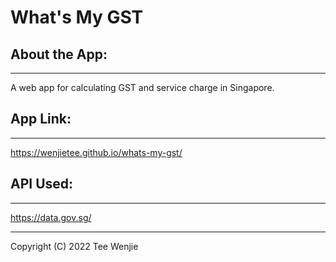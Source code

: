 # What's My GST

## About the App:

---

A web app for calculating GST and service charge in Singapore.

## App Link:

---

https://wenjietee.github.io/whats-my-gst/

## API Used:

---

https://data.gov.sg/

---

Copyright (C) 2022 Tee Wenjie
